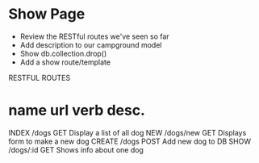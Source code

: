# Show Page
* Review the RESTful routes we've seen so far
* Add description to our campground model
* Show db.collection.drop()
* Add a show route/template


RESTFUL ROUTES

name      url      verb    desc.
===============================================
INDEX   /dogs      GET   Display a list of all dog
NEW     /dogs/new  GET   Displays form to make a new dog
CREATE  /dogs      POST  Add new dog to DB
SHOW    /dogs/:id  GET   Shows info about one dog

